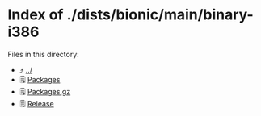 
# Index of ./dists/bionic/main/binary-i386
Files in this directory:
- ⤴ [../](../)
- 🗒 [Packages](Packages)
- 🗒 [Packages.gz](Packages.gz)
- 🗒 [Release](Release)
